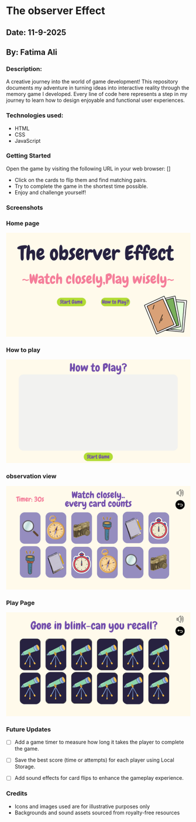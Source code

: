 # The observer Effect

## Date: 11-9-2025

## By: Fatima Ali

### Description:
A creative journey into the world of game development! This repository documents my adventure in turning ideas into interactive reality through the memory game I developed. Every line of code here represents a step in my journey to learn how to design enjoyable and functional user experiences.


### Technologies used:
 * HTML
 * CSS
 * JavaScript

### Getting Started
Open the game by visiting the following URL in your web browser:
[]

* Click on the cards to flip them and find matching pairs.
* Try to complete the game in the shortest time possible.
* Enjoy and challenge yourself!

### Screenshots
### Home page
![](./imge/1.png)
### How to play
![](./imge/2.png)
### observation view
![](./imge/3.png)
### Play Page
![](./imge/4.png)



### Future Updates
- [ ] Add a game timer to measure how long it takes the player to complete the game.
- [ ] Save the best score (time or attempts) for each player using Local Storage.
- [ ] Add sound effects for card flips to enhance the gameplay experience.


### Credits
- Icons and images used are for illustrative purposes only
- Backgrounds and sound assets sourced from royalty-free resources
